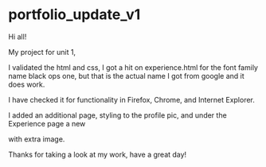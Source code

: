 # portfolio_update_v1
Hi all!

My project for unit 1,

I validated the html and css, I got a hit on experience.html for the font family
name black ops one, but that is the actual name I got from google and it does
work.

I have checked it for functionality in Firefox, Chrome, and Internet Explorer.

I added an additional page, styling to the profile pic, and under the Experience
page a new <p> with extra image.

Thanks for taking a look at my work, have a great day!
